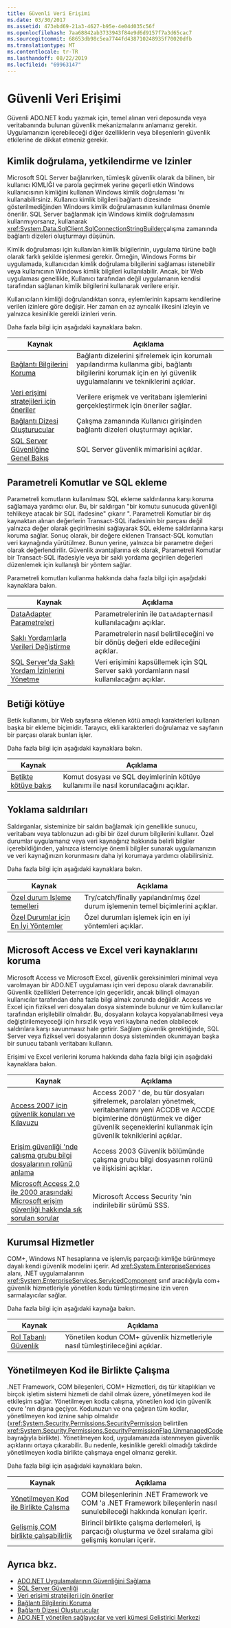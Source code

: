 ```yaml
---
title: Güvenli Veri Erişimi
ms.date: 03/30/2017
ms.assetid: 473ebd69-21a3-4627-b95e-4e04d035c56f
ms.openlocfilehash: 7aa68842ab3733943f84e9d6d9157f7a3d65cac7
ms.sourcegitcommit: 68653db98c5ea7744fd438710248935f70020dfb
ms.translationtype: MT
ms.contentlocale: tr-TR
ms.lasthandoff: 08/22/2019
ms.locfileid: "69963147"
---
```

# <a name="secure-data-access"></a>Güvenli Veri Erişimi
Güvenli ADO.NET kodu yazmak için, temel alınan veri deposunda veya veritabanında bulunan güvenlik mekanizmalarını anlamanız gerekir. Uygulamanızın içerebileceği diğer özelliklerin veya bileşenlerin güvenlik etkilerine de dikkat etmeniz gerekir.  
  
## <a name="authentication-authorization-and-permissions"></a>Kimlik doğrulama, yetkilendirme ve Izinler  
 Microsoft SQL Server bağlanırken, tümleşik güvenlik olarak da bilinen, bir kullanıcı KIMLIĞI ve parola geçirmek yerine geçerli etkin Windows kullanıcısının kimliğini kullanan Windows kimlik doğrulaması 'nı kullanabilirsiniz. Kullanıcı kimlik bilgileri bağlantı dizesinde gösterilmediğinden Windows kimlik doğrulamasının kullanılması önemle önerilir. SQL Server bağlanmak için Windows kimlik doğrulamasını kullanmıyorsanız, kullanarak <xref:System.Data.SqlClient.SqlConnectionStringBuilder>çalışma zamanında bağlantı dizeleri oluşturmayı düşünün.  
  
 Kimlik doğrulaması için kullanılan kimlik bilgilerinin, uygulama türüne bağlı olarak farklı şekilde işlenmesi gerekir. Örneğin, Windows Forms bir uygulamada, kullanıcıdan kimlik doğrulama bilgilerini sağlaması istenebilir veya kullanıcının Windows kimlik bilgileri kullanılabilir. Ancak, bir Web uygulaması genellikle, Kullanıcı tarafından değil uygulamanın kendisi tarafından sağlanan kimlik bilgilerini kullanarak verilere erişir.  
  
 Kullanıcıların kimliği doğrulandıktan sonra, eylemlerinin kapsamı kendilerine verilen izinlere göre değişir. Her zaman en az ayrıcalık ilkesini izleyin ve yalnızca kesinlikle gerekli izinleri verin.  
  
 Daha fazla bilgi için aşağıdaki kaynaklara bakın.  
  
|Kaynak|Açıklama|  
|--------------|-----------------|  
|[Bağlantı Bilgilerini Koruma](../../../../docs/framework/data/adonet/protecting-connection-information.md)|Bağlantı dizelerini şifrelemek için korumalı yapılandırma kullanma gibi, bağlantı bilgilerini korumak için en iyi güvenlik uygulamalarını ve tekniklerini açıklar.|  
|[Veri erişimi stratejileri için öneriler](https://docs.microsoft.com/previous-versions/visualstudio/visual-studio-2008/8fxztkff(v=vs.90))|Verilere erişmek ve veritabanı işlemlerini gerçekleştirmek için öneriler sağlar.|  
|[Bağlantı Dizesi Oluşturucular](../../../../docs/framework/data/adonet/connection-string-builders.md)|Çalışma zamanında Kullanıcı girişinden bağlantı dizeleri oluşturmayı açıklar.|  
|[SQL Server Güvenliğine Genel Bakış](../../../../docs/framework/data/adonet/sql/overview-of-sql-server-security.md)|SQL Server güvenlik mimarisini açıklar.|  
  
## <a name="parameterized-commands-and-sql-injection"></a>Parametreli Komutlar ve SQL ekleme  
 Parametreli komutların kullanılması SQL ekleme saldırılarına karşı koruma sağlamaya yardımcı olur. Bu, bir saldırgan "bir komutu sunucuda güvenliği tehlikeye atacak bir SQL ifadesine" çıkarır ". Parametreli Komutlar bir dış kaynaktan alınan değerlerin Transact-SQL ifadesinin bir parçası değil yalnızca değer olarak geçirilmesini sağlayarak SQL ekleme saldırılarına karşı koruma sağlar. Sonuç olarak, bir değere eklenen Transact-SQL komutları veri kaynağında yürütülmez. Bunun yerine, yalnızca bir parametre değeri olarak değerlendirilir. Güvenlik avantajlarına ek olarak, Parametreli Komutlar bir Transact-SQL ifadesiyle veya bir saklı yordama geçirilen değerleri düzenlemek için kullanışlı bir yöntem sağlar.  
  
 Parametreli komutları kullanma hakkında daha fazla bilgi için aşağıdaki kaynaklara bakın.  
  
|Kaynak|Açıklama|  
|--------------|-----------------|  
|[DataAdapter Parametreleri](../../../../docs/framework/data/adonet/dataadapter-parameters.md)|Parametrelerinin ile `DataAdapter`nasıl kullanılacağını açıklar.|  
|[Saklı Yordamlarla Verileri Değiştirme](../../../../docs/framework/data/adonet/modifying-data-with-stored-procedures.md)|Parametrelerin nasıl belirtileceğini ve bir dönüş değeri elde edileceğini açıklar.|  
|[SQL Server'da Saklı Yordam İzinlerini Yönetme](../../../../docs/framework/data/adonet/sql/managing-permissions-with-stored-procedures-in-sql-server.md)|Veri erişimini kapsüllemek için SQL Server saklı yordamların nasıl kullanılacağını açıklar.|  
  
## <a name="script-exploits"></a>Betiği kötüye  
 Betik kullanımı, bir Web sayfasına eklenen kötü amaçlı karakterleri kullanan başka bir ekleme biçimidir. Tarayıcı, ekli karakterleri doğrulamaz ve sayfanın bir parçası olarak bunları işler.  
  
 Daha fazla bilgi için aşağıdaki kaynaklara bakın.  
  
|Kaynak|Açıklama|  
|--------------|-----------------|  
|[Betikte kötüye bakış](https://docs.microsoft.com/previous-versions/aspnet/w1sw53ds(v=vs.100))|Komut dosyası ve SQL deyimlerinin kötüye kullanımı ile nasıl korunılacağını açıklar.|  
  
## <a name="probing-attacks"></a>Yoklama saldırıları  
 Saldırganlar, sisteminize bir saldırı bağlamak için genellikle sunucu, veritabanı veya tablonuzun adı gibi bir özel durum bilgilerini kullanır. Özel durumlar uygulamanız veya veri kaynağınız hakkında belirli bilgiler içerebildiğinden, yalnızca istemciye önemli bilgiler sunarak uygulamanızın ve veri kaynağınızın korunmasını daha iyi korumaya yardımcı olabilirsiniz.  
  
 Daha fazla bilgi için aşağıdaki kaynaklara bakın.  
  
|Kaynak|Açıklama|  
|--------------|-----------------|  
|[Özel durum Işleme temelleri](../../../standard/exceptions/exception-handling-fundamentals.md)|Try/catch/finally yapılandırılmış özel durum işlemenin temel biçimlerini açıklar.|  
|[Özel Durumlar için En İyi Yöntemler](../../../standard/exceptions/best-practices-for-exceptions.md)|Özel durumları işlemek için en iyi yöntemleri açıklar.|  
  
## <a name="protecting-microsoft-access-and-excel-data-sources"></a>Microsoft Access ve Excel veri kaynaklarını koruma  
 Microsoft Access ve Microsoft Excel, güvenlik gereksinimleri minimal veya varolmayan bir ADO.NET uygulaması için veri deposu olarak davranabilir. Güvenlik özellikleri Deterrence için geçerlidir, ancak bilinçli olmayan kullanıcılar tarafından daha fazla bilgi almak zorunda değildir. Access ve Excel için fiziksel veri dosyaları dosya sisteminde bulunur ve tüm kullanıcılar tarafından erişilebilir olmalıdır. Bu, dosyaların kolayca kopyalanabilmesi veya değiştirilemeyeceği için hırsızlık veya veri kaybına neden olabilecek saldırılara karşı savunmasız hale getirir. Sağlam güvenlik gerektiğinde, SQL Server veya fiziksel veri dosyalarının dosya sisteminden okunmayan başka bir sunucu tabanlı veritabanı kullanın.  
  
 Erişimi ve Excel verilerini koruma hakkında daha fazla bilgi için aşağıdaki kaynaklara bakın.  
  
|Kaynak|Açıklama|  
|--------------|-----------------|  
|[Access 2007 için güvenlik konuları ve Kılavuzu](https://go.microsoft.com/fwlink/?LinkId=98354)|Access 2007 ' de, bu tür dosyaları şifrelemek, parolaları yönetmek, veritabanlarını yeni ACCDB ve ACCDE biçimlerine dönüştürmek ve diğer güvenlik seçeneklerini kullanmak için güvenlik tekniklerini açıklar.|  
|[Erişim güvenliği 'nde çalışma grubu bilgi dosyalarının rolünü anlama](https://support.microsoft.com/kb/305542)|Access 2003 Güvenlik bölümünde çalışma grubu bilgi dosyasının rolünü ve ilişkisini açıklar.|  
|[Microsoft Access 2,0 ile 2000 arasındaki Microsoft erişim güvenliği hakkında sık sorulan sorular](https://go.microsoft.com/fwlink/?LinkId=47698)|Microsoft Access Security 'nin indirilebilir sürümü SSS.|  
## <a name="enterprise-services"></a>Kurumsal Hizmetler  
 COM+, Windows NT hesaplarına ve işlem/iş parçacığı kimliğe bürünmeye dayalı kendi güvenlik modelini içerir. Ad <xref:System.EnterpriseServices> alanı, .NET uygulamalarının <xref:System.EnterpriseServices.ServicedComponent> sınıf aracılığıyla com+ güvenlik hizmetleriyle yönetilen kodu tümleştirmesine izin veren sarmalayıcılar sağlar.  
  
 Daha fazla bilgi için aşağıdaki kaynağa bakın.  
  
|Kaynak|Açıklama|  
|--------------|-----------------|  
|[Rol Tabanlı Güvenlik](https://docs.microsoft.com/previous-versions/dotnet/netframework-1.1/s6y8k15h(v=vs.71))|Yönetilen kodun COM+ güvenlik hizmetleriyle nasıl tümleştirileceğini açıklar.|  
  
## <a name="interoperating-with-unmanaged-code"></a>Yönetilmeyen Kod ile Birlikte Çalışma  
 .NET Framework, COM bileşenleri, COM+ Hizmetleri, dış tür kitaplıkları ve birçok işletim sistemi hizmeti de dahil olmak üzere, yönetilmeyen kod ile etkileşim sağlar. Yönetilmeyen kodla çalışma, yönetilen kod için güvenlik çevre 'nın dışına geçiyor. Kodunuzun ve ona çağıran tüm kodlar, yönetilmeyen kod iznine sahip olmalıdır (<xref:System.Security.Permissions.SecurityPermission> belirtilen <xref:System.Security.Permissions.SecurityPermissionFlag.UnmanagedCode> bayrağıyla birlikte). Yönetilmeyen kod, uygulamanızda istenmeyen güvenlik açıklarını ortaya çıkarabilir. Bu nedenle, kesinlikle gerekli olmadığı takdirde yönetilmeyen kodla birlikte çalışmaya engel olmanız gerekir.  
  
 Daha fazla bilgi için aşağıdaki kaynaklara bakın.  
  
|Kaynak|Açıklama|  
|--------------|-----------------|  
|[Yönetilmeyen Kod ile Birlikte Çalışma](../../../../docs/framework/interop/index.md)|COM bileşenlerinin .NET Framework ve COM 'a .NET Framework bileşenlerin nasıl sunulebileceği hakkında konuları içerir.|
|[Gelişmiş COM birlikte çalışabilirlik](https://docs.microsoft.com/previous-versions/dotnet/netframework-4.0/bd9cdfyx(v=vs.100))|Birincil birlikte çalışma derlemeleri, iş parçacığı oluşturma ve özel sıralama gibi gelişmiş konuları içerir.|

## <a name="see-also"></a>Ayrıca bkz.

- [ADO.NET Uygulamalarının Güvenliğini Sağlama](../../../../docs/framework/data/adonet/securing-ado-net-applications.md)
- [SQL Server Güvenliği](../../../../docs/framework/data/adonet/sql/sql-server-security.md)
- [Veri erişimi stratejileri için öneriler](https://docs.microsoft.com/previous-versions/visualstudio/visual-studio-2008/8fxztkff(v=vs.90))
- [Bağlantı Bilgilerini Koruma](../../../../docs/framework/data/adonet/protecting-connection-information.md)
- [Bağlantı Dizesi Oluşturucular](../../../../docs/framework/data/adonet/connection-string-builders.md)
- [ADO.NET yönetilen sağlayıcılar ve veri kümesi Geliştirici Merkezi](https://go.microsoft.com/fwlink/?LinkId=217917)

